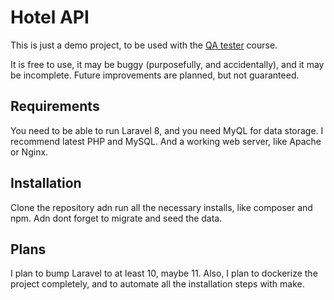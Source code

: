 # Hotel API

This is just a demo project, to be used with the [QA tester](https://www.qa.rs/kursevi/kurs-qa-tester) course.

It is free to use, it may be buggy (purposefully, and accidentally), and it may be incomplete. Future improvements are
planned, but not guaranteed.

## Requirements
You need to be able to run Laravel 8, and you need MyQL for data storage.
I recommend latest PHP and MySQL. And a working web server, like Apache or Nginx.

## Installation
Clone the repository adn run all the necessary installs, like composer and npm.
Adn dont forget to migrate and seed the data.

## Plans
I plan to bump Laravel to at least 10, maybe 11.
Also, I plan to dockerize the project completely, and to automate all the installation
steps with make.
